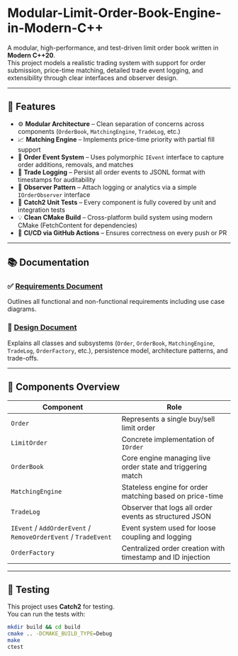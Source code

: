 # Modular-Limit-Order-Book-Engine-in-Modern-C++

A modular, high-performance, and test-driven limit order book written in **Modern C++20**.  
This project models a realistic trading system with support for order submission, price-time matching, detailed trade event logging, and extensibility through clear interfaces and observer design.

---

## 🚀 Features

- ⚙️ **Modular Architecture** – Clean separation of concerns across components (`OrderBook`, `MatchingEngine`, `TradeLog`, etc.)
- 📈 **Matching Engine** – Implements price-time priority with partial fill support
- 🧠 **Order Event System** – Uses polymorphic `IEvent` interface to capture order additions, removals, and matches
- 🧾 **Trade Logging** – Persist all order events to JSONL format with timestamps for auditability
- 👀 **Observer Pattern** – Attach logging or analytics via a simple `IOrderObserver` interface
- 🧪 **Catch2 Unit Tests** – Every component is fully covered by unit and integration tests
- 💡 **Clean CMake Build** – Cross-platform build system using modern CMake (FetchContent for dependencies)
- 🔁 **CI/CD via GitHub Actions** – Ensures correctness on every push or PR

---

## 📚 Documentation

### ✅ [Requirements Document](docs/requirements.md)
Outlines all functional and non-functional requirements including use case diagrams.

### 🧩 [Design Document](docs/design.md)
Explains all classes and subsystems (`Order`, `OrderBook`, `MatchingEngine`, `TradeLog`, `OrderFactory`, etc.), persistence model, architecture patterns, and trade-offs.

---

## 🔧 Components Overview

| Component      | Role                                                        |
|----------------|-------------------------------------------------------------|
| `Order`        | Represents a single buy/sell limit order                    |
| `LimitOrder`   | Concrete implementation of `IOrder`                         |
| `OrderBook`    | Core engine managing live order state and triggering match  |
| `MatchingEngine` | Stateless engine for order matching based on price-time   |
| `TradeLog`     | Observer that logs all order events as structured JSON      |
| `IEvent` / `AddOrderEvent` / `RemoveOrderEvent` / `TradeEvent` | Event system used for loose coupling and logging |
| `OrderFactory` | Centralized order creation with timestamp and ID injection  |

---

## 🧪 Testing

This project uses **Catch2** for testing.  
You can run the tests with:

```bash
mkdir build && cd build
cmake .. -DCMAKE_BUILD_TYPE=Debug
make
ctest
